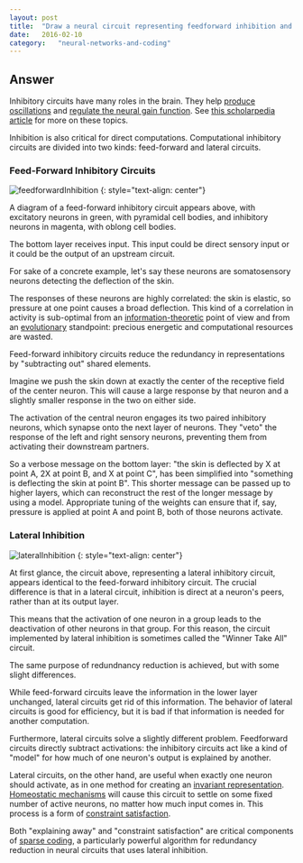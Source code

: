 ```yaml
---
layout: post
title:	"Draw a neural circuit representing feedforward inhibition and one representing lateral inhibition.  What are the major computational roles of these circuit motifs?"
date:	2016-02-10
category:	"neural-networks-and-coding"
---
```

## Answer

Inhibitory circuits have many roles in the brain.
They help
[produce oscillations]({{site.baseurl}}/59)
and
[regulate the neural gain function]({{site.baseurl}}/30).
See
[this scholarpedia article](http://www.scholarpedia.org/article/Neural_inhibition)
for more on these topics.

Inhibition is also critical for direct computations.
Computational inhibitory circuits are divided into two kinds:
feed-forward and lateral circuits.

### Feed-Forward Inhibitory Circuits

![feedforwardInhibition]
{: style="text-align: center"}

A diagram of a feed-forward inhibitory circuit appears above,
with excitatory neurons in green, with pyramidal cell bodies,
and inhibitory neurons in magenta, with oblong cell bodies.

The bottom layer receives input.
This input could be direct sensory input or it could be the output
of an upstream circuit.

For sake of a concrete example, let's say these neurons are
somatosensory neurons detecting the deflection of the skin.

The responses of these neurons are highly correlated:
the skin is elastic, so pressure at one point
causes a broad deflection.
This kind of a correlation in activity is sub-optimal
from an
[information-theoretic]({{site.baseurl}}/82)
point of view
and from an
[evolutionary](https://www.princeton.edu/~wbialek/rome/refs/barlow_59.pdf)
standpoint:
precious energetic and computational resources are wasted.

Feed-forward inhibitory circuits reduce the redundancy in representations
by "subtracting out" shared elements.

Imagine we push the skin down at exactly the center of the receptive field of the center neuron.
This will cause a large response by that neuron
and a slightly smaller response in the two on either side.

The activation of the central neuron engages its two paired inhibitory neurons,
which synapse onto the next layer of neurons.
They "veto" the response of the left and right sensory neurons,
preventing them from activating their downstream partners.

So a verbose message on the bottom layer:
"the skin is deflected by X at point A, 2X at point B, and X at point C",
has been simplified into "something is deflecting the skin at point B".
This shorter message can be passed up to higher layers,
which can reconstruct the rest of the longer message by using a model.
Appropriate tuning of the weights can ensure that if, say,
pressure is applied at point A and point B, both of those neurons activate.

### Lateral Inhibition

![lateralInhibition]
{: style="text-align: center"}

At first glance, the circuit above, representing a lateral inhibitory circuit,
appears identical to the feed-forward inhibitory circuit.
The crucial difference is that in a lateral circuit,
inhibition is direct at a neuron's peers, rather than at its output layer.

This means that the activation of one neuron in a group
leads to the deactivation of other neurons in that group.
For this reason, the circuit implemented by lateral inhibition is
sometimes called the "Winner Take All" circuit.

The same purpose of redundnancy reduction is achieved,
but with some slight differences.

While feed-forward circuits leave the information in the lower layer
unchanged, lateral circuits get rid of this information.
The behavior of lateral circuits is good for efficiency,
but it is bad if that information is needed for another computation.

Furthermore, lateral circuits solve a slightly different problem.
Feedforward circuits directly subtract activations:
the inhibitory circuits act like a kind of "model"
for how much of one neuron's output is explained by another.

Lateral circuits, on the other hand, are useful when exactly one neuron should activate,
as in one method for creating an [invariant representation]({{site.baseurl}}/09).
[Homeostatic mechanisms]({{site.baseurl}}/30)
will cause this circuit to settle on some fixed number of active neurons,
no matter how much input comes in.
This process is a form of
[constraint satisfaction](https://en.wikipedia.org/wiki/Constraint_satisfaction_problem).

Both "explaining away" and "constraint satisfaction" are critical components of
[sparse coding]({{site.baseurl}}/49),
a particularly powerful algorithm for redundancy reduction in neural circuits
that uses lateral inhibition.

[feedforwardInhibition]: {{site.DBL}}/feedforwardInhibition.png
[lateralInhibition]: {{site.DBL}}/lateralInhibition.png
